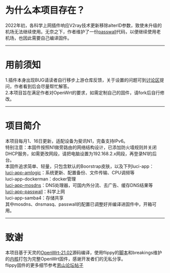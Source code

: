# 为什么本项目存在？
2022年初，各科学上网插件响应V2ray技术更新移除alterID参数，致使未升级的机场无法继续使用。无奈之下，作者维护了一份[passwall](https://github.com/nantayo/passwall)代码，以便继续使用老机场，也因此需要自己编译固件。
***
# 用前须知
1.插件本身出现BUG请读者自行移步上游仓库反馈，关于设置的问题可到[讨论区](https://github.com/nantayo/N1-OpenWrt/discussions)提问，作者看到后会尽量帮忙解答。<br>
2.本项目旨在满足作者对OpenWrt的要求，如需定制自己的固件，请fork后自行修改。
***
# 项目简介
本项目每月1、16日更新，适配设备为斐讯N1，完备支持IPv6。<br>
特别注意：本固件按照N1做旁路由的网络结构设计，已添加防火墙规则并关闭DHCP服务，如需更改网段，请把电脑设置为192.168.2.x网段，再登录N1的后台。<br>
本固件追求简单、轻量，只包含默认的Boorstrap皮肤，以及下列luci-app：<br>
[luci-app-amlogic](https://github.com/ophub/luci-app-amlogic)：系统更新、配置备份、文件传输、CPU调频等<br>
luci-app-dockerman：docker管理<br>
[luci-app-mosdns](https://github.com/sbwml/luci-app-mosdns)：DNS处理器，可国内外分流、去广告、缓存DNS结果等<br>
[luci-app-passwall](https://github.com/nantayo/passwall)：科学上网<br>
luci-app-samba4：存储共享<br>
其中mosdns、dnsmasq、passwall的配置已调整好并编译进固件中，开箱可用。
***
# 致谢
本项目基于天灵的[OpenWrt-21.02](https://github.com/immortalwrt/immortalwrt/tree/openwrt-21.02)源码编译，使用flippy的[脚本](https://github.com/unifreq/openwrt_packit)和breakings维护的[内核](https://github.com/breakings/OpenWrt/releases/tag/kernel_stable)打包为完整OpenWrt固件，感谢开发者们的无私分享。<br>
flippy固件的更多细节参考[恩山论坛帖子](https://www.right.com.cn/forum/thread-4076037-1-1.html)
